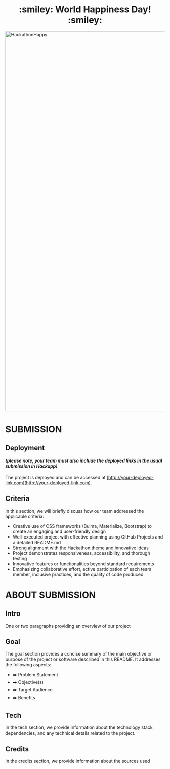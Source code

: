 <h1 align="center"><strong> :smiley: World Happiness Day! :smiley: </strong>

</h1>

<img src="https://res.cloudinary.com/djdefbnij/image/upload/v1709637871/March_hackathon_banner_krwvza.jpg" alt="HackathonHappy" width="1200"/>

# SUBMISSION

## Deployment

#### _(please note, your team must also include the deployed links in the usual submission in Hackapp)_

The project is deployed and can be accessed at [http://your-deployed-link.com](http://your-deployed-link.com).

## Criteria

In this section, we will briefly discuss how our team addressed the applicable criteria:

-   Creative use of CSS frameworks (Bulma, Materialize, Bootstrap) to create an engaging and user-friendly design
-   Well-executed project with effective planning using GitHub Projects and a detailed README.md
-   Strong alignment with the Hackathon theme and innovative ideas
-   Project demonstrates responsiveness, accessibility, and thorough testing
-   Innovative features or functionalities beyond standard requirements
-   Emphasizing collaborative effort, active participation of each team member, inclusive practices, and the quality of code produced

# ABOUT SUBMISSION

## Intro

One or two paragraphs providing an overview of our project

## Goal

The goal section provides a concise summary of the main objective or purpose of the project or software described in this README. It addresses the following aspects:

-   ➡️ Problem Statement
-   ➡️ Objective(s)
-   ➡️ Target Audience
-   ➡️ Benefits

## Tech

In the tech section, we provide information about the technology stack, dependencies, and any technical details related to the project.

## Credits

In the credits section, we provide information about the sources used
